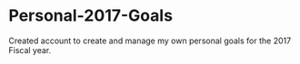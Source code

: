 # Personal-2017-Goals
Created account to create and manage my own personal goals for the 2017 Fiscal year. 
